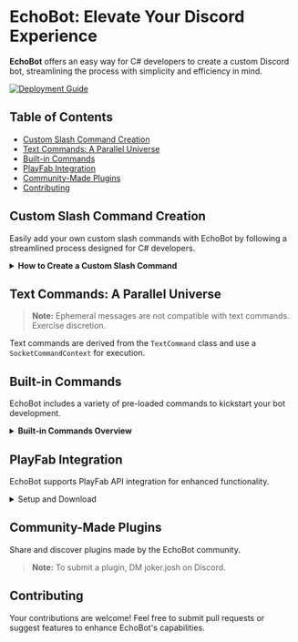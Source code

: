# EchoBot: Elevate Your Discord Experience

**EchoBot** offers an easy way for C# developers to create a custom Discord bot, streamlining the process with simplicity and efficiency in mind.

[![Deployment Guide](https://img.shields.io/badge/Deployment-Guide-blue.svg)](https://discordnet.dev/guides/deployment/deployment.html) 

## Table of Contents
- [Custom Slash Command Creation](#custom-slash-command-creation)
- [Text Commands: A Parallel Universe](#text-commands-a-parallel-universe)
- [Built-in Commands](#built-in-commands)
- [PlayFab Integration](#playfab-integration)
- [Community-Made Plugins](#community-made-plugins)
- [Contributing](#contributing)

## Custom Slash Command Creation

Easily add your own custom slash commands with EchoBot by following a streamlined process designed for C# developers.

<details>
<summary><b>How to Create a Custom Slash Command</b></summary>
<p>

> **Tip:** This tutorial is concise. For a deeper understanding, explore the built-in example commands.

### Step 1: Script Creation

Begin with a script named 'Example' using this template:

```cs
using Discord;
using Discord.Commands;
using Discord.WebSocket;

public class Example : SlashCommand
{
    public Example() { }
    public override void HandleExecute(SocketSlashCommand command) { }
}
```

### Step 2: Command Definition

Define your command with a unique name and description:

```cs
public class Example : SlashCommand
{
    public Example()
    {
        command.Name = "example";
        command.Description = "This is an example command";
    }
    public override void HandleExecute(SocketSlashCommand command) { }
}
```

### Step 3: Command Reply

Craft a reply to execute upon command invocation:

```cs
public class Example : SlashCommand
{
    public Example()
    {
        command.Name = "example";
        command.Description = "This is an example command";
    }
    public override void HandleExecute(SocketSlashCommand command)
    {
        Reply("You executed the example command!");
    }
}
```

</p>
</details>

## Text Commands: A Parallel Universe

> **Note:** Ephemeral messages are not compatible with text commands. Exercise discretion.

Text commands are derived from the `TextCommand` class and use a `SocketCommandContext` for execution.

## Built-in Commands

EchoBot includes a variety of pre-loaded commands to kickstart your bot development.

<details>
<summary><b>Built-in Commands Overview</b></summary>
<p>

EchoBot facilitates command setup and customization with built-in options.

### Slash Commands

| Command            | Description                             | Usage                                        |
|--------------------|-----------------------------------------|----------------------------------------------|
| `Ban`              | Bans a specified user from the guild    | `/ban <user> <reason> <keep_messages>`       |
| `ModalExample`     | Demonstrates a Modal and its usage      | `/modal-example`                             |
| `SelectMenuExample`| Shows a SelectMenu and its usage        | `/select-menu-example`                       |

### Text Commands

Text commands use a configurable prefix, demonstrated here as `?`.

| Command           | Description                                                      | Usage                                               |
|-------------------|------------------------------------------------------------------|-----------------------------------------------------|
| `Avatar`          | Displays the user's profile picture                              | `?avatar` <br> `?avatar <user>`                     |
| `GuildInfo`       | Shows information about the guild                                | `?guild-info`                                       |
| `Lockdown`        | Locks down all or specified channels accessible to everyone      | `?lockdown` <br> `?lockdown <channel>` <br> `?lockdown end` |
| `MentionExample`  | Demonstrates working with mentions in a text command             | `?mention` <br> `?mention <user>` <br> `?mention <role>` <br> `?mention <channel>` |
| `Ping`            | Determines the bot's ping/latency                                | `?ping`                                             |
| `User`            | Provides information on a user                                   | `?user` <br> `?user <user>`                         |


Commands with `< >` are placeholders for user-specific input.

</p>
</details>

## PlayFab Integration

EchoBot supports PlayFab API integration for enhanced functionality.

<details>
<summary>Setup and Download</summary>
<p>

Download the integration [here](https://github.com/JokerJosh1234/EchoBot-PlayFab-Integration). Configure the `Playfab.cs` script with your PlayFab `TitleId` and `X_SecretKey`.

</p>
</details>

## Community-Made Plugins

Share and discover plugins made by the EchoBot community.

> **Note:** To submit a plugin, DM joker.josh on Discord.

## Contributing

Your contributions are welcome! Feel free to submit pull requests or suggest features to enhance EchoBot's capabilities.
